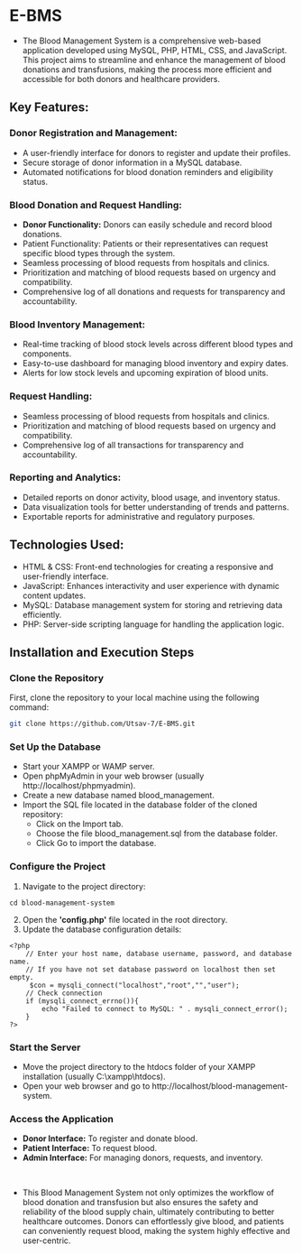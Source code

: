 # E-BMS
- The Blood Management System is a comprehensive web-based application developed using MySQL, PHP, HTML, CSS, and JavaScript. This project aims to streamline and enhance the management of blood donations and transfusions, making the process more efficient and accessible for both donors and healthcare providers.

## Key Features:

### Donor Registration and Management:
- A user-friendly interface for donors to register and update their profiles.
- Secure storage of donor information in a MySQL database.
- Automated notifications for blood donation reminders and eligibility status.

### Blood Donation and Request Handling:
- **Donor Functionality:** Donors can easily schedule and record blood donations.
- Patient Functionality: Patients or their representatives can request specific blood types through the system.
- Seamless processing of blood requests from hospitals and clinics.
- Prioritization and matching of blood requests based on urgency and compatibility.
- Comprehensive log of all donations and requests for transparency and accountability.

### Blood Inventory Management:
- Real-time tracking of blood stock levels across different blood types and components.
- Easy-to-use dashboard for managing blood inventory and expiry dates.
- Alerts for low stock levels and upcoming expiration of blood units.

### Request Handling:
- Seamless processing of blood requests from hospitals and clinics.
- Prioritization and matching of blood requests based on urgency and compatibility.
- Comprehensive log of all transactions for transparency and accountability.

### Reporting and Analytics:
- Detailed reports on donor activity, blood usage, and inventory status.
- Data visualization tools for better understanding of trends and patterns.
- Exportable reports for administrative and regulatory purposes.

## Technologies Used:
- HTML & CSS: Front-end technologies for creating a responsive and user-friendly interface.
- JavaScript: Enhances interactivity and user experience with dynamic content updates.
- MySQL: Database management system for storing and retrieving data efficiently.
- PHP: Server-side scripting language for handling the application logic.

## Installation and Execution Steps
### Clone the Repository
First, clone the repository to your local machine using the following command:
```sh
git clone https://github.com/Utsav-7/E-BMS.git
```
### Set Up the Database
- Start your XAMPP or WAMP server.
- Open phpMyAdmin in your web browser (usually http://localhost/phpmyadmin).
- Create a new database named blood_management.
- Import the SQL file located in the database folder of the cloned repository:
  - Click on the Import tab.
  - Choose the file blood_management.sql from the database folder.
  - Click Go to import the database.

### Configure the Project
1. Navigate to the project directory:
``` 
cd blood-management-system
```
2. Open the **'config.php'** file located in the root directory.
3. Update the database configuration details:
```
<?php
    // Enter your host name, database username, password, and database name.
    // If you have not set database password on localhost then set empty.
     $con = mysqli_connect("localhost","root","","user");
    // Check connection
    if (mysqli_connect_errno()){
        echo "Failed to connect to MySQL: " . mysqli_connect_error();
    }
?>
```
### Start the Server
- Move the project directory to the htdocs folder of your XAMPP installation (usually C:\xampp\htdocs).
- Open your web browser and go to http://localhost/blood-management-system.
### Access the Application
- **Donor Interface:** To register and donate blood.
- **Patient Interface:** To request blood.
- **Admin Interface:** For managing donors, requests, and inventory.

<br>

- This Blood Management System not only optimizes the workflow of blood donation and transfusion but also ensures the safety and reliability of the blood supply chain, ultimately contributing to better healthcare outcomes. Donors can effortlessly give blood, and patients can conveniently request blood, making the system highly effective and user-centric.
